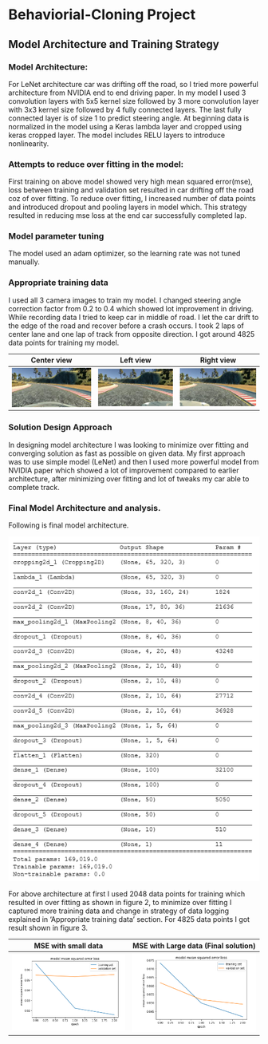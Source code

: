 # Behaviorial-Cloning Project

## Model Architecture and Training Strategy

### Model Architecture:
For LeNet architecture car was drifting off the road, so I tried more powerful architecture from NVIDIA end to end driving paper. In my
model I used 3 convolution layers with 5x5 kernel size followed by 3 more convolution layer with 3x3 kernel size followed by 4 fully 
connected layers. The last fully connected layer is of size 1 to predict steering angle. At beginning data is normalized in the model 
using a Keras lambda layer and cropped using keras cropped layer. The model includes RELU layers to introduce nonlinearity.

### Attempts to reduce over fitting in the model:
First training on above model showed very high mean squared error(mse), loss between training and validation set resulted in car drifting
off the road coz of over fitting. To reduce over fitting, I increased number of data points and introduced dropout and pooling layers in
model which. This strategy resulted in reducing mse loss at the end car successfully completed lap.

### Model parameter tuning
The model used an adam optimizer, so the learning rate was not tuned manually.

### Appropriate training data
I used all 3 camera images to train my model. I changed steering angle correction factor from 0.2 to 0.4 which showed lot improvement in
driving. While recording data I tried to keep car in middle of road. I let the car drift to the edge of the road and recover before a 
crash occurs. I took 2 laps of center lane and one lap of track from opposite direction. I got around 4825 data points for training my 
model.

Center view | Left view | Right view
------------ | ------------- | -------------
![alt_text-1](https://github.com/oalahurikar/Behaviorial-Cloning/blob/master/Images%20and%20Graphs/Camera%20Center.jpg) | ![alt_text-2](https://github.com/oalahurikar/Behaviorial-Cloning/blob/master/Images%20and%20Graphs/Camera%20Left.jpg) | ![alt_text-3](https://github.com/oalahurikar/Behaviorial-Cloning/blob/master/Images%20and%20Graphs/Camera%20Right.jpg) 

### Solution Design Approach
In designing model architecture I was looking to minimize over fitting and converging solution as fast as possible on given data. My first approach was to use simple model (LeNet) and then I used more powerful model from NVIDIA paper which showed a lot of improvement compared to earlier architecture, after minimizing over fitting and lot of tweaks my car able to complete track. 

### Final Model Architecture and analysis.
Following is final model architecture. 

![alt_text-1](https://github.com/oalahurikar/Behaviorial-Cloning/blob/master/Images%20and%20Graphs/CNN%20Arcitecture.png) 

For above architecture at first I used 2048 data points for training which resulted in over fitting as shown in figure 2, to minimize over fitting I captured more training data and change in strategy of data logging explained in ‘Appropriate training data’ section. For 4825 data points I got result shown in figure 3.

MSE with small data | MSE with Large data (Final solution)
------------ | -------------
![alt_text-1](https://github.com/oalahurikar/Behaviorial-Cloning/blob/master/MSE%20Error1.png) | ![alt_text-2](https://github.com/oalahurikar/Behaviorial-Cloning/blob/master/MSE%20Error2.png)
